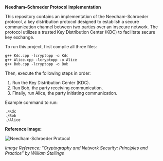 **Needham–Schroeder Protocol Implementation**

This repository contains an implementation of the Needham–Schroeder protocol, a key distribution protocol designed to establish a secure communication channel between two parties over an insecure network. The protocol utilizes a trusted Key Distribution Center (KDC) to facilitate secure key exchange.

To run this project, first compile all three files:

```
g++ Kdc.cpp -lcryptopp -o Kdc
g++ Alice.cpp -lcryptopp -o Alice
g++ Bob.cpp -lcryptopp -o Bob
```

Then, execute the following steps in order:

1. Run the Key Distribution Center (KDC).
2. Run Bob, the party receiving communication.
3. Finally, run Alice, the party initiating communication.

Example command to run:

```
./Kdc
./Bob
./Alice
```

**Reference Image:**

![Needham-Schroeder Protocol](needham-schroeder-protocol.png)

*Image Reference: "Cryptography and Network Security: Principles and Practice" by William Stallings*
